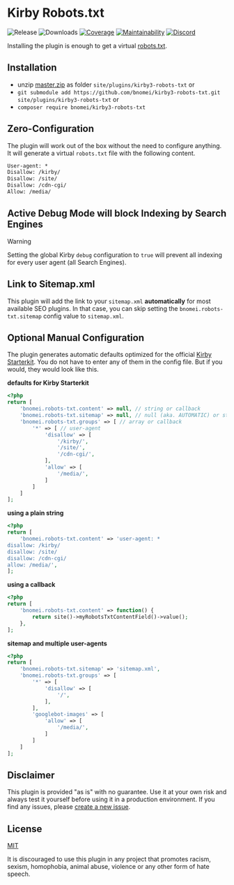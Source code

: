 # Kirby Robots.txt

![Release](https://flat.badgen.net/packagist/v/bnomei/kirby3-robots-txt?color=ae81ff)
![Downloads](https://flat.badgen.net/packagist/dt/bnomei/kirby3-robots-txt?color=272822)
[![Coverage](https://flat.badgen.net/codeclimate/coverage/bnomei/kirby3-robots-txt)](https://codeclimate.com/github/bnomei/kirby3-robots-txt)
[![Maintainability](https://flat.badgen.net/codeclimate/maintainability/bnomei/kirby3-robots-txt)](https://codeclimate.com/github/bnomei/kirby3-robots-txt)
[![Discord](https://flat.badgen.net/badge/discord/bnomei?color=7289da)](https://discordapp.com/users/bnomei)

Installing the plugin is enough to get a virtual [robots.txt](https://developers.google.com/search/reference/robots_txt).

## Installation

- unzip [master.zip](https://github.com/bnomei/kirby3-robots-txt/archive/master.zip) as folder `site/plugins/kirby3-robots-txt` or
- `git submodule add https://github.com/bnomei/kirby3-robots-txt.git site/plugins/kirby3-robots-txt` or
- `composer require bnomei/kirby3-robots-txt`

## Zero-Configuration

The plugin will work out of the box without the need to configure anything. It will generate a virtual `robots.txt` file with the following content.

```txt
User-agent: *
Disallow: /kirby/
Disallow: /site/
Disallow: /cdn-cgi/
Allow: /media/
```

## Active Debug Mode will block Indexing by Search Engines

> [!WARNING]  
> Setting the global Kirby `debug` configuration to `true` will prevent all indexing for every user agent (all Search Engines).

## Link to Sitemap.xml

This plugin will add the link to your `sitemap.xml` **automatically** for most available SEO plugins. In that case, you can skip setting the `bnomei.robots-txt.sitemap` config value to `sitemap.xml`.

## Optional Manual Configuration

The plugin generates automatic defaults optimized for the official [Kirby Starterkit](https://github.com/getkirby/starterkit). You do not have to enter any of them in the config file. But if you would, they would look like this.

**defaults for Kirby Starterkit**
```php
<?php
return [
    'bnomei.robots-txt.content' => null, // string or callback
    'bnomei.robots-txt.sitemap' => null, // null (aka. AUTOMATIC) or string or callback
    'bnomei.robots-txt.groups' => [ // array or callback
        '*' => [ // user-agent
            'disallow' => [
                '/kirby/',
                '/site/',
                '/cdn-cgi/',
            ],
            'allow' => [
                '/media/',
            ]
        ]
    ]
];
```

**using a plain string**
```php
<?php
return [
    'bnomei.robots-txt.content' => 'user-agent: *
disallow: /kirby/
disallow: /site/
disallow: /cdn-cgi/
allow: /media/',
];
```

**using a callback**
```php
<?php
return [
    'bnomei.robots-txt.content' => function() {
        return site()->myRobotsTxtContentField()->value();
    },
];
```

**sitemap and multiple user-agents**
```php
<?php
return [
    'bnomei.robots-txt.sitemap' => 'sitemap.xml',
    'bnomei.robots-txt.groups' => [
        '*' => [
            'disallow' => [
                '/',
            ],
        ],
        'googlebot-images' => [
            'allow' => [
                '/media/',
            ]
        ]
    ]
];
```

## Disclaimer

This plugin is provided "as is" with no guarantee. Use it at your own risk and always test it yourself before using it in a production environment. If you find any issues, please [create a new issue](https://github.com/bnomei/kirby3-robots-txt/issues/new).

## License

[MIT](https://opensource.org/licenses/MIT)

It is discouraged to use this plugin in any project that promotes racism, sexism, homophobia, animal abuse, violence or any other form of hate speech.
